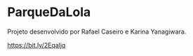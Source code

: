 # ParqueDaLola
Projeto desenvolvido por Rafael Caseiro e Karina Yanagiwara.

https://bit.ly/2Eqaljq
